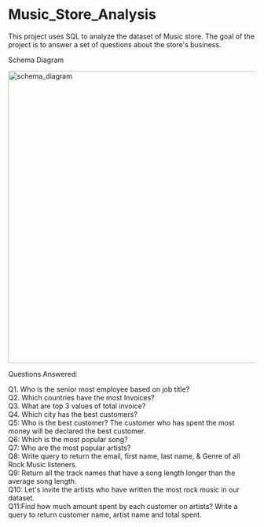 # Music_Store_Analysis
This project uses SQL to analyze the dataset of  Music store. The goal of the project is to answer a set of questions about the store's business.

Schema Diagram

<img width="594" alt="schema_diagram" src="https://github.com/Sohail702/Music_Store_Analysis/assets/118183667/85bcd2a4-2412-4efc-8fc3-263f7585ee5e">

Questions Answered:

Q1. Who is the senior most employee based on job title?<br>
Q2. Which countries have the most Invoices?<br>
Q3. What are top 3 values of total invoice?<br>
Q4. Which city has the best customers? <br>
Q5: Who is the best customer? The customer who has spent the most money will be declared the best customer. <br>
Q6: Which is the most popular song?<br>
Q7: Who are the most popular artists?<br>
Q8: Write query to return the email, first name, last name, & Genre of all Rock Music listeners. <br>
Q9: Return all the track names that have a song length longer than the average song length.<br>
Q10: Let's invite the artists who have written the most rock music in our dataset.<br> 
Q11:Find how much amount spent by each customer on artists? Write a query to return customer name, artist name and total spent.<br>
